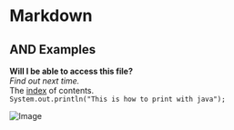 # Markdown
## AND Examples
**Will I be able to access this file?**  
_Find out next time._  
The [index](https://allkeng.github.io/cse15l-lab-reports/) of contents.      
`System.out.println("This is how to print with java");`  

![Image](https://www.eecs.mit.edu/wp-content/uploads/2021/06/compscihero-1024x545.jpg)  
